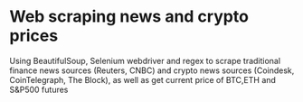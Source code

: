 # Web scraping news and crypto prices

Using BeautifulSoup, Selenium webdriver and regex to scrape traditional finance news sources (Reuters, CNBC) and crypto news sources (Coindesk, CoinTelegraph, The Block), as well as get current price of BTC,ETH and S&P500 futures
